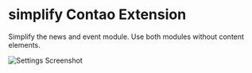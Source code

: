 simplify Contao Extension
======================

Simplify the news and event module. Use both modules without content elements.


![Settings Screenshot](http://kozianka.de/files/extensions/simplify-screenshot-01.png)
